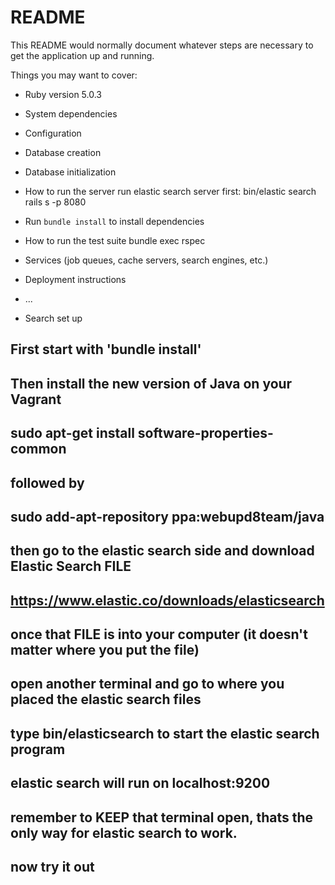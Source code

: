 # README

This README would normally document whatever steps are necessary to get the
application up and running.

Things you may want to cover:

* Ruby version
5.0.3

* System dependencies

* Configuration

* Database creation

* Database initialization

* How to run the server
run elastic search server first: bin/elastic search
rails s -p 8080


* Run `bundle install` to install dependencies

* How to run the test suite
bundle exec rspec

* Services (job queues, cache servers, search engines, etc.)

* Deployment instructions

* ...

* Search set up
## First start with 'bundle install'
## Then install the new version of Java on your Vagrant 
## sudo apt-get install software-properties-common
## followed by 
## sudo add-apt-repository ppa:webupd8team/java

## then go to the elastic search side and download Elastic Search FILE 
## https://www.elastic.co/downloads/elasticsearch
## once that FILE is into your computer (it doesn't matter where you put the file)
## open another terminal and go to where you placed the elastic search files 

## type bin/elasticsearch to start the elastic search program
## elastic search will run on localhost:9200
## remember to KEEP that terminal open, thats the only way for elastic search to work.
## now try it out